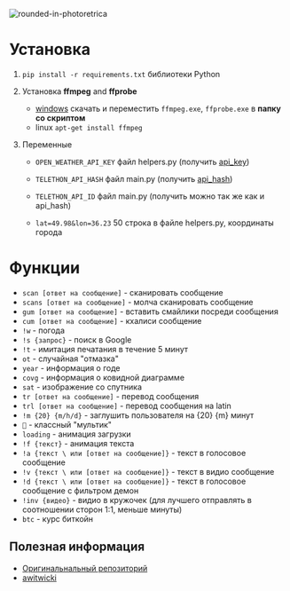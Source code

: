 ![rounded-in-photoretrica](https://user-images.githubusercontent.com/87089735/163038309-4610c9b0-f3d0-44eb-9034-40865a5c31ab.png)
# Установка

1. `pip install -r requirements.txt` библиотеки Python

2. Установка **ffmpeg** and **ffprobe**

    * [windows](https://drive.google.com/drive/folders/17a2wSKZajCx2_PzR6FqjGLTkyzgHvuVn?usp=sharing) скачать и переместить `ffmpeg.exe`, `ffprobe.exe` в **папку со скриптом**
    * linux `apt-get install ffmpeg`

3. Переменные
   * `OPEN_WEATHER_API_KEY` файл helpers.py (получить [api_key](https://openweathermap.org/))

   * `TELETHON_API_HASH` файл main.py (получить [api_hash](https://my.telegram.org/auth?to=apps))

   * `TELETHON_API_ID` файл main.py (получить можно так же как и api_hash)

   * `lat=49.98&lon=36.23` 50 строка в файле helpers.py, координаты города



# Функции

  * `scan [ответ на сообщение]` - сканировать сообщение
  * `scans [ответ на сообщение]` - молча сканировать сообщение
  * `gum [ответ на сообщение]` - вставить смайлики посреди сообщения
  * `cum [ответ на сообщение]` - кхалиси сообщение
  * `!w` - погода
  * `!s {запрос}` - поиск в Google
  * `!t` - имитация печатания в течение 5 минут
  * `ot` - случайная "отмазка"
  * `year` - информация о годе
  * `covg` - информация о ковидной диаграмме
  * `sat` - изображение со спутника
  * `tr [ответ на сообщение]` - перевод сообщения
  * `trl [ответ на сообщение]` - перевод сообщения на latin
  * `!m {20} {m/h/d}` - заглушить пользователя на {20} {m} минут
  * `🦔` - классный "мультик"
  * `loading` - анимация загрузки
  * `!f {текст}` - анимация текста
  * `!a {текст \ или [ответ на сообщение]}` - текст в голосовое сообщение
  * `!v {текст \ или [ответ на сообщение]}` - текст в видио сообщение
  * `!d {текст \ или [ответ на сообщение]}` - текст в голосовое сообщение с фильтром демон
  * `!inv {видео}` - видио в кружочек (для лучшего отправлять в соотношении сторон 1:1, меньше минуты)
  * `btc` - курс биткойн

## Полезная информация
* [Оригинальнальный репозиторий](https://github.com/awitwicki/kodzu_thon)
* [awitwicki](https://github.com/awitwicki)
